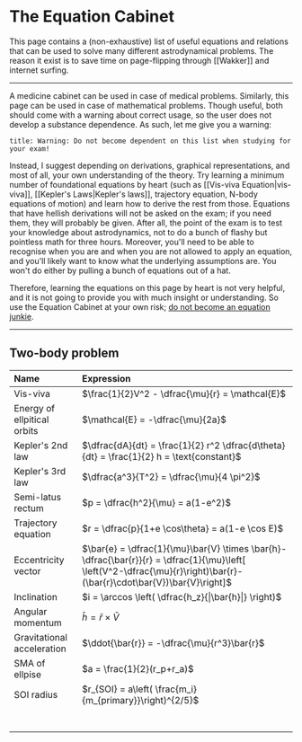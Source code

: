 # The Equation Cabinet
This page contains a (non-exhaustive) list of useful equations and relations that can be used to solve many different astrodynamical problems. The reason it exist is to save time on page-flipping through [[Wakker]] and internet surfing.
___

A medicine cabinet can be used in case of medical problems. Similarly, this page can be used in case of mathematical problems. Though useful, both should come with a warning about correct usage, so the user does not develop a substance dependence. As such, let me give you a warning:

```ad-warning
title: Warning: Do not become dependent on this list when studying for your exam!
```

Instead, I suggest depending on derivations, graphical representations, and most of all, your own understanding of the theory. Try learning a minimum number of foundational equations by heart (such as [[Vis-viva Equation|vis-viva]], [[Kepler's Laws|Kepler's laws]], trajectory equation, N-body equations of motion) and learn how to derive the rest from those. Equations that have hellish derivations will not be asked on the exam; if you need them, they will probably be given. After all, the point of the exam is to test your knowledge about astrodynamics, not to do a bunch of flashy but pointless math for three hours. Moreover, you'll need to be able to recognise when you are and when you are not allowed to apply an equation, and you'll likely want to know what the underlying assumptions are. You won't do either by pulling a bunch of equations out of a hat.

Therefore, learning the equations on this page by heart is not very helpful, and it is not going to provide you with much insight or understanding. So use the Equation Cabinet at your own risk; [do not become an equation junkie](equation_junkie.gif).
___

## Two-body problem
| Name | Expression |
|:------|:------|
| Vis-viva | $\frac{1}{2}V^2 - \dfrac{\mu}{r} = \mathcal{E}$|
| Energy of ellpitical orbits | $\mathcal{E} = -\dfrac{\mu}{2a}$|
| Kepler's 2nd law | $\dfrac{dA}{dt} = \frac{1}{2} r^2 \dfrac{d\theta}{dt} = \frac{1}{2} h = \text{constant}$|
| Kepler's 3rd law | $\dfrac{a^3}{T^2} = \dfrac{\mu}{4 \pi^2}$|
| Semi-latus rectum | $p = \dfrac{h^2}{\mu} = a(1-e^2)$|
| Trajectory equation | $r = \dfrac{p}{1+e \cos\theta} = a(1-e \cos E)$|
| Eccentricity vector | $\bar{e} = \dfrac{1}{\mu}\bar{V} \times \bar{h}-\dfrac{\bar{r}}{r} = \dfrac{1}{\mu}\left[ \left(V^2-\dfrac{\mu}{r}\right)\bar{r}-(\bar{r}\cdot\bar{V})\bar{V}\right]$|
| Inclination | $i = \arccos \left( \dfrac{h_z}{\|\bar{h}\|} \right)$|
| Angular momentum | $\bar{h} = \bar{r} \times \bar{V}$|
| Gravitational acceleration | $\ddot{\bar{r}} = -\dfrac{\mu}{r^3}\bar{r}$ |
| SMA of ellpise | $a = \frac{1}{2}(r_p+r_a)$|
| SOI radius | $r_{SOI} = a\left( \frac{m_i}{m_{primary}}\right)^{2/5}$|
|  | |
|  | |
|  | |
|  | |
|  | |
|  | |
|  | |
